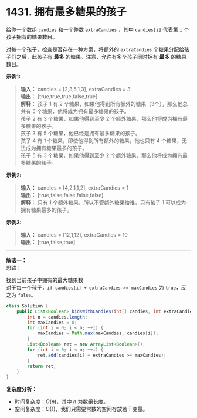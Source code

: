 # 1431. 拥有最多糖果的孩子

给你一个数组 `candies` 和一个整数 `extraCandies` ，其中 `candies[i]` 代表第 `i` 个孩子拥有的糖果数目。

对每一个孩子，检查是否存在一种方案，将额外的 `extraCandies` 个糖果分配给孩子们之后，此孩子有 **最多** 的糖果。注意，允许有多个孩子同时拥有 **最多** 的糖果数目。

**示例1:**  
>**输入：** candies = [2,3,5,1,3], extraCandies = 3  
>**输出：** [true,true,true,false,true]  
>**解释：** 孩子 1 有 2 个糖果，如果他得到所有额外的糖果（3个），那么他总共有 5 个糖果，他将成为拥有最多糖果的孩子。  
孩子 2 有 3 个糖果，如果他得到至少 2 个额外糖果，那么他将成为拥有最多糖果的孩子。  
孩子 3 有 5 个糖果，他已经是拥有最多糖果的孩子。  
孩子 4 有 1 个糖果，即使他得到所有额外的糖果，他也只有 4 个糖果，无法成为拥有糖果最多的孩子。  
孩子 5 有 3 个糖果，如果他得到至少 2 个额外糖果，那么他将成为拥有最多糖果的孩子。

**示例2:**  
>**输入：** candies = [4,2,1,1,2], extraCandies = 1  
>**输出：** [true,false,false,false,false]  
>**解释：** 只有 1 个额外糖果，所以不管额外糖果给谁，只有孩子 1 可以成为拥有糖果最多的孩子。

**示例3:**  
>**输入：** candies = [12,1,12], extraCandies = 10  
>**输出：** [true,false,true]  

---
**解法一：**  
思路：  

找到当前孩子中拥有的最大糖果数  
对于每一个孩子，`if candies[i] + extraCandies >= maxCandies` 为 `true`，反之为 `false`。

```Java
class Solution {
    public List<Boolean> kidsWithCandies(int[] candies, int extraCandies) {
        int n = candies.length;
        int maxCandies = 0;
        for (int i = 0; i < n; ++i) {
            maxCandies = Math.max(maxCandies, candies[i]);
        }
        List<Boolean> ret = new ArrayList<Boolean>();
        for (int i = 0; i < n; ++i) {
            ret.add(candies[i] + extraCandies >= maxCandies);
        }
        return ret;
    }
}
```

**复杂度分析：**  

* 时间复杂度：$O(n)$，其中 $n$ 为数组长度。
* 空间复杂度：$O(1)$，我们只需要常数的空间存放若干变量。
